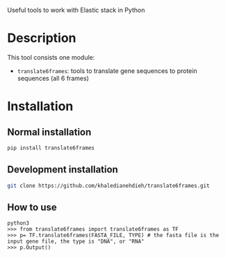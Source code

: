 Useful tools to work with Elastic stack in Python

# Description
    
This tool consists one module:

- `translate6frames`: tools to translate gene sequences to protein sequences (all 6 frames)

# Installation
 
## Normal installation

```bash
pip install translate6frames
```

## Development installation

```bash
git clone https://github.com/khaledianehdieh/translate6frames.git
```

## How to use

```
python3
>>> from translate6frames import translate6frames as TF
>>> p= TF.translate6frames(FASTA_FILE, TYPE) # the fasta file is the input gene file, the type is "DNA", or "RNA"
>>> p.Output()
```
